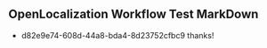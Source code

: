 ## OpenLocalization Workflow Test MarkDown
* d82e9e74-608d-44a8-bda4-8d23752cfbc9 thanks!

<!--HONumber=Sep16_HO1-->


